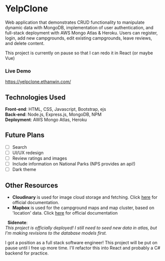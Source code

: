 # YelpClone
 Web application that demonstrates CRUD functionality to manipulate dynamic data with MongoDB, implementation of user authentication, and full-stack deployment with  AWS Mongo Atlas & Heroku. Users can register, login, add new campgrounds, edit existing campgrounds, leave reviews, and delete content. 

 This project is currently on pause so that I can redo it in React (or maybe Vue)

### Live Demo
https://yelpclone.ethanwin.com/

## Technologies Used
**Front-end**:  HTML, CSS, Javascript, Bootstrap, ejs\
**Back-end**:  Node.js, Express.js, MongoDB, NPM\
**Deployment**:  AWS Mongo Atlas, Heroku

## Future Plans
- [ ] Search
- [ ] UI/UX redesign
- [ ] Review ratings and images
- [ ] Include information on National Parks (NPS provides an api!)
- [ ] Dark theme

## Other Resources
- **Cloudinary** is used for image cloud storage and fetching. Click [here](https://cloudinary.com/documentation) for official documentation. 
- **Mapbox** is used for the campground maps and map cluster, based on 'location' data. Click [here](https://docs.mapbox.com/mapbox-gl-js/api/) for official documentation

&nbsp;
**Sidenote**:\
*This project is officially deployed! I still need to seed new data in atlas, but I'm making revisions to the database models first.*  

I got a position as a full stack software engineer! This project will be put on pause until I free up more time. I'll refactor this into React and probably a C# backend for practice. 

<!-- 
Purpose 
Features
-->
